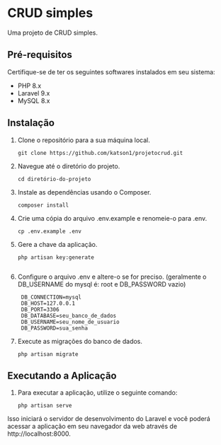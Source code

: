 # CRUD simples

Uma projeto de CRUD simples.

## Pré-requisitos

Certifique-se de ter os seguintes softwares instalados em seu sistema:

- PHP 8.x
- Laravel 9.x
- MySQL 8.x

## Instalação

1. Clone o repositório para a sua máquina local.
   ```shell
   git clone https://github.com/katson1/projetocrud.git

2. Navegue até o diretório do projeto.
   ```shell
   cd diretório-do-projeto
   
3. Instale as dependências usando o Composer.
   ```shell
   composer install

4. Crie uma cópia do arquivo .env.example e renomeie-o para .env.
   ```shell
   cp .env.example .env
   
5. Gere a chave da aplicação.
   ```shell
   php artisan key:generate
    
6. Configure o arquivo .env e altere-o se for preciso. (geralmente o DB_USERNAME do mysql é: root e DB_PASSWORD vazio)
   ```shell
    DB_CONNECTION=mysql
    DB_HOST=127.0.0.1
    DB_PORT=3306
    DB_DATABASE=seu_banco_de_dados
    DB_USERNAME=seu_nome_de_usuario
    DB_PASSWORD=sua_senha

7. Execute as migrações do banco de dados.
     ```shell
    php artisan migrate

## Executando a Aplicação

1. Para executar a aplicação, utilize o seguinte comando:
   ```shell
   php artisan serve

Isso iniciará o servidor de desenvolvimento do Laravel e você poderá acessar a aplicação em seu navegador da web através de http://localhost:8000.





